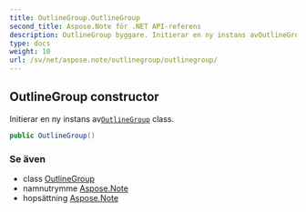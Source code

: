```yaml
---
title: OutlineGroup.OutlineGroup
second_title: Aspose.Note för .NET API-referens
description: OutlineGroup byggare. Initierar en ny instans avOutlineGroup class.
type: docs
weight: 10
url: /sv/net/aspose.note/outlinegroup/outlinegroup/
---
```

## OutlineGroup constructor

Initierar en ny instans av[`OutlineGroup`](../) class.

```csharp
public OutlineGroup()
```

### Se även

* class [OutlineGroup](../)
* namnutrymme [Aspose.Note](../../outlinegroup/)
* hopsättning [Aspose.Note](../../../)


